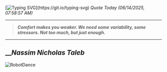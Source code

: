 [![Typing SVG](https://readme-typing-svg.herokuapp.com?font=Press+Start+2P&color=C2F784&size=35&width=900&height=100&lines=Hello+World%2C+I'm+Hung+!)](https://git.io/typing-svg) 
_Quote Today (06/14/2025, 07:58:57 AM)_
___
>**_Comfort makes you weaker. We need some variability, some stressors. Not too much, but just enough._**
___

## __**_Nassim Nicholas Taleb_**

![RobotDance](src/assets/images/robot-dancing-dribble.gif?style=center)
